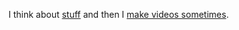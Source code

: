 I think about [stuff](https://www.chadly.net) and then I [make videos sometimes](https://www.youtube.com/@mind-llama).
